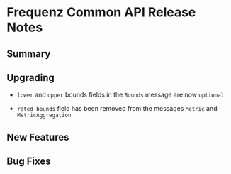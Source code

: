 # Frequenz Common API Release Notes

## Summary

<!-- Here goes a general summary of what this release is about -->

## Upgrading

- `lower` and `upper` bounds fields in the `Bounds` message are now `optional`

- `rated_bounds` field has been removed from the messages `Metric` and
  `MetricAggregation`

## New Features

<!-- Here goes the main new features and examples or instructions on how to use them -->

## Bug Fixes

<!-- Here goes notable bug fixes that are worth a special mention or explanation -->
